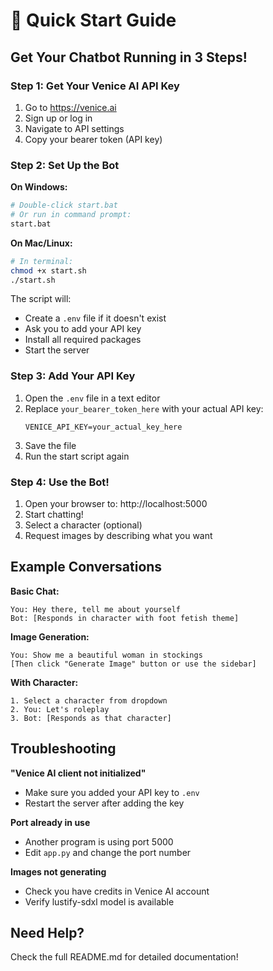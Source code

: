 # 🚀 Quick Start Guide

## Get Your Chatbot Running in 3 Steps!

### Step 1: Get Your Venice AI API Key

1. Go to https://venice.ai
2. Sign up or log in
3. Navigate to API settings
4. Copy your bearer token (API key)

### Step 2: Set Up the Bot

**On Windows:**
```bash
# Double-click start.bat
# Or run in command prompt:
start.bat
```

**On Mac/Linux:**
```bash
# In terminal:
chmod +x start.sh
./start.sh
```

The script will:
- Create a `.env` file if it doesn't exist
- Ask you to add your API key
- Install all required packages
- Start the server

### Step 3: Add Your API Key

1. Open the `.env` file in a text editor
2. Replace `your_bearer_token_here` with your actual API key:
   ```
   VENICE_API_KEY=your_actual_key_here
   ```
3. Save the file
4. Run the start script again

### Step 4: Use the Bot!

1. Open your browser to: http://localhost:5000
2. Start chatting!
3. Select a character (optional)
4. Request images by describing what you want

## Example Conversations

**Basic Chat:**
```
You: Hey there, tell me about yourself
Bot: [Responds in character with foot fetish theme]
```

**Image Generation:**
```
You: Show me a beautiful woman in stockings
[Then click "Generate Image" button or use the sidebar]
```

**With Character:**
```
1. Select a character from dropdown
2. You: Let's roleplay
3. Bot: [Responds as that character]
```

## Troubleshooting

**"Venice AI client not initialized"**
- Make sure you added your API key to `.env`
- Restart the server after adding the key

**Port already in use**
- Another program is using port 5000
- Edit `app.py` and change the port number

**Images not generating**
- Check you have credits in Venice AI account
- Verify lustify-sdxl model is available

## Need Help?

Check the full README.md for detailed documentation!